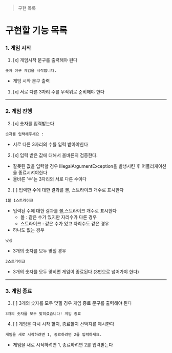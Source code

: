 > 구현 목록

# 구현할 기능 목록
### 1. 게임 시작
1. [x] 게임시작 문구를 출력해야 된다
``` 
숫자 야구 게임을 시작합니다.
```
* 게임 시작 문구 출력 
1. [x] 서로 다른 3자리 수를 무작위로 준비해야 한다  
------------

### 2. 게임 진행 
2. [x] 숫자를 입력받는다 
```
숫자를 입력해주세요 : 
```
* 서로 다른 3자리의 수를 입력 받아야한다

2. [x] 입력 받은 값에 대해서 올바른지 검증한다.
* 잘못된 값을 입력할 경우 IllegalArgumentException을 발생시킨 후 어플리케이션을 종료시켜야한다
* 올바른 '수'는 3자리의 서로 다른 수이다

2. [ ] 입력한 수에 대한 결과를 볼, 스트라이크 개수로 표시한다
```
1볼 1스트라이크
```
* 입력된 수에 대한 결과를 볼,스트라이크 개수로 표시한다
   * 볼 : 같은 수가 있지만 자리수가 다른 경우
   * 스트라이크 : 같은 수가 있고 자리수도 같은 경우
* 하나도 없는 경우
```
낫싱 
```
* 3개의 숫자를 모두 맞힐 경우
```
3스트라이크
```
* 3개의 숫자를 모두 맞히면 게임이 종료된다 (3번으로 넘어가야 한다)
------------
### 3. 게임 종료
3. [ ] 3개의 숫자를 모두 맞힐 경우 게임 종료 문구를 출력해야 된다
```
3개의 숫자를 모두 맞히셨습니다! 게임 종료
```
4. [ ] 게임을 다시 시작 할지, 종료할지 선택지를 제시한다
```
게임을 새로 시작하려면 1, 종료하려면 2를 입력하세요.
```
* 게임을 새로 시작하려면 1, 종료하려면 2를 입력받는다


